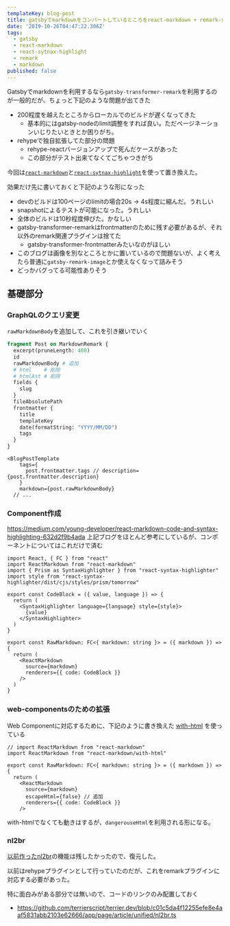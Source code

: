 ```yaml
---
templateKey: blog-post
title: gatsbyでmarkdownをコンバートしているところをreact-markdown + remark-syntax-highlightに置き換える
date: '2019-10-26T04:47:22.306Z'
tags:
  - gatsby
  - react-markdown
  - react-sytnax-highlight
  - remark
  - markdown
published: false
---
```


Gatsbyでmarkdownを利用するなら`gatsby-transformer-remark`を利用するのが一般的だが、ちょっと下記のような問題が出てきた

* 200程度を越えたところからローカルでのビルドが遅くなってきた
  * 基本的にはgatsby-nodeのlimit調整をすれば良い。ただページネーションいじりたいときとか困りがち。
* rehypeで独自拡張してた部分の問題
  * rehype-reactバージョンアップで死んだケースがあった
  * この部分がテスト出来てなくてごちゃつきがち

今回は[`react-markdown`](https://github.com/rexxars/react-markdown#parsing-html)と[`react-sytnax-highlight`](https://github.com/conorhastings/react-syntax-highlighter)を使って置き換えた。

効果だけ先に書いておくと下記のような形になった

* devのビルドは100ページのlimitの場合20s -> 4s程度に縮んだ。うれしい
* snapshotによるテストが可能になった。うれしい
* 全体のビルドは10秒程度伸びた。かなしい
* gatsby-transformer-remarkはfrontmatterのために残す必要があるが、それ以外のremark関連プラグインは捨てた
  * gatsby-transformer-frontmatterみたいなのがほしい
* このブログは画像を別なところとかに置いているので問題ないが、よく考えたら普通に`gatsby-remark-image`とか使えなくなって詰みそう
* どっかバグってる可能性ありそう

## 基礎部分

### GraphQLのクエリ変更
`rawMarkdownBody`を追加して、これを引き継いでいく

```graphql
fragment Post on MarkdownRemark {
  excerpt(pruneLength: 400)
  id
  rawMarkdownBody # 追加
  # html	# 削除
  # htmlAst # 削除　
  fields {
    slug
  }
  fileAbsolutePath
  frontmatter {
    title
    templateKey
    date(formatString: "YYYY/MM/DD")
    tags
  }
}

```

```tsx
<BlogPostTemplate
    tags={
      post.frontmatter.tags // description={post.frontmatter.description}
    }
    markdown={post.rawMarkdownBody}
  // ...
```
### Component作成

https://medium.com/young-developer/react-markdown-code-and-syntax-highlighting-632d2f9b4ada
上記ブログをほとんど参考にしているが、コンポーネントについてはこれだけで済む

```tsx
import React, { FC } from "react"
import ReactMarkdown from "react-markdown"
import { Prism as SyntaxHighlighter } from "react-syntax-highlighter"
import style from "react-syntax-highlighter/dist/cjs/styles/prism/tomorrow"

export const CodeBlock = ({ value, language }) => {
  return (
    <SyntaxHighlighter language={language} style={style}>
      {value}
    </SyntaxHighlighter>
  )
}

export const RawMarkdown: FC<{ markdown: string }> = ({ markdown }) => {
  return (
    <ReactMarkdown
      source={markdown}
      renderers={{ code: CodeBlock }}
    />
  )
}
```

### web-componentsのための拡張

Web Componentに対応するために、下記のように書き換えた
[with-html](https://github.com/rexxars/react-markdown#parsing-html) を使っている

```tsx
// import ReactMarkdown from "react-markdown"
import ReactMarkdown from "react-markdown/with-html" 

export const RawMarkdown: FC<{ markdown: string }> = ({ markdown }) => {
  return (
    <ReactMarkdown
      source={markdown}
      escapeHtml={false} // 追加
      renderers={{ code: CodeBlock }}
    />
```

with-htmlでなくても動きはするが、`dangerouseHtml`を利用される形になる。

### nl2br

[以前作ったnl2br](https://www.terrier.dev/blog/2019/20190305210537-rehype-ast-nl2br/)の機能は残したかったので、復元した。

以前はrehypeプラグインとして行っていたのだが、これをremarkプラグインに対応する必要があった。

特に面白みがある部分では無いので、コードのリンクのみ配置しておく

* https://github.com/terrierscript/terrier.dev/blob/c01c5da4f12255efe8e4aaf5831abb2103e62666/app/page/article/unified/nl2br.ts

###